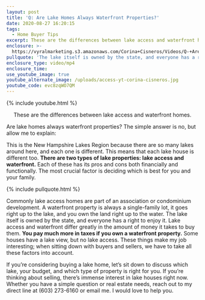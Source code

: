 ```yaml
---
layout: post
title: 'Q: Are Lake Homes Always Waterfront Properties?'
date: 2020-08-27 16:20:15
tags:
  - Home Buyer Tips
excerpt: These are the differences between lake access and waterfront homes.
enclosure: >-
  https://vyralmarketing.s3.amazonaws.com/Corina+Cisneros/Videos/Q-+Are+Lake+Homes+Always+Waterfront+Properties_.mp4
pullquote: 'The lake itself is owned by the state, and everyone has a right to enjoy it.'
enclosure_type: video/mp4
enclosure_time:
use_youtube_image: true
youtube_alternate_image: /uploads/access-yt-corina-cisneros.jpg
youtube_code: evc8zqWO7QM
---
```


{% include youtube.html %}

<p style="text-align:center;">These are the differences between lake access and waterfront homes.</p>

Are lake homes always waterfront properties? The simple answer is no, but allow me to explain:

This is the New Hampshire Lakes Region because there are so many lakes around here, and each one is different. This means that each lake house is different too. **There are two types of lake properties: lake access and waterfront.** Each of these has its pros and cons both financially and functionally. The most crucial factor is deciding which is best for you and your family.&nbsp;

{% include pullquote.html %}

Commonly lake access homes are part of an association or condominium development. A waterfront property is always a single-family lot, it goes right up to the lake, and you own the land right up to the water. The lake itself is owned by the state, and everyone has a right to enjoy it. Lake access and waterfront differ greatly in the amount of money it takes to buy them. **You pay much more in taxes if you own a waterfront property.** Some houses have a lake view, but no lake access. These things make my job interesting; when sitting down with buyers and sellers, we have to take all these factors into account.&nbsp;

If you’re considering buying a lake home, let’s sit down to discuss which lake, your budget, and which type of property is right for you. If you’re thinking about selling, there’s immense interest in lake houses right now. Whether you have a simple question or real estate needs, reach out to my direct line at (603) 273-6160 or email me. I would love to help you.